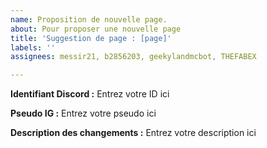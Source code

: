 ```yaml
---
name: Proposition de nouvelle page.
about: Pour proposer une nouvelle page
title: 'Suggestion de page : [page]'
labels: ''
assignees: messir21, b2856203, geekylandmcbot, THEFABEX

---
```


<!--
    Informations:
    Toute Issue ne suivant pas la template proposée sera fermée sans préavis  
    Merci de proposer une page pertinente
    MERCI DE NE PAS ENLEVER CE COMMENTAIRE
    -->

**Identifiant Discord :** Entrez votre ID ici
<!--Vous pourrez être récompensé pour votre contribution-->

**Pseudo IG :** Entrez votre pseudo ici

**Description des changements :** Entrez votre description ici
